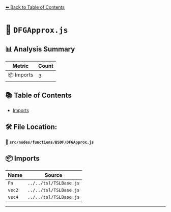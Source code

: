 [⬅️ Back to Table of Contents](../../../../index.md)

# 📄 `DFGApprox.js`

## 📊 Analysis Summary

| Metric | Count |
|--------|-------|
| 📦 Imports | 3 |

## 📚 Table of Contents

- [Imports](#imports)

## 🛠️ File Location:
📂 **`src/nodes/functions/BSDF/DFGApprox.js`**

## 📦 Imports

| Name | Source |
|------|--------|
| `Fn` | `../../tsl/TSLBase.js` |
| `vec2` | `../../tsl/TSLBase.js` |
| `vec4` | `../../tsl/TSLBase.js` |


---